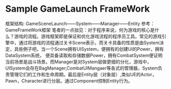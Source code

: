 # Sample GameLaunch FrameWork
框架结构: GameSceneLaunch——System——Manager——Entity
参考：GameFrameWork框架
笔者的一点拙见：对于程序来说，何为游戏的核心是什么？游戏的流程。游戏框架即是保证和优化游戏流程的程序员工具。常见的游戏引擎中，通过将游戏的流程通过关卡Scene表示，而关卡具备的性质是由System决定，具些例子吧，当一个Scene拥有UISystem，便拥有的创建UI的Power，拥有DataSystem系统，
便具备读取和存储数据Power，拥有CombatSystem便证明当前场景是战斗场景。而Manager是对System层做更细的分化，游戏中，UISystem会存在BagManager,CombatUIMangaer等各式的管理器，System负责管理它们的工作和生命周期。最后是Entity层（对象层）,类似UE的Actor，Pawn，Character进行分层。通过Component控制Entity行为。
